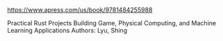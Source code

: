 https://www.apress.com/us/book/9781484255988

Practical Rust Projects
Building Game, Physical Computing, and Machine Learning Applications
Authors: Lyu, Shing